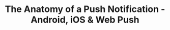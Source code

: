 ---
layout: post
title:  The Anatomy of a Push Notification - Android, iOS & Web Push
tags: ["push notifications", "guide"]
link: https://onesignal.com/blog/push-notification-design-anatomy/
domain: onesignal.com
---
